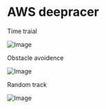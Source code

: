 # AWS deepracer
Time traial

![Image](https://github.com/user-attachments/assets/2406d9dd-5697-4973-9a76-f8d26bfee4a0)

Obstacle avoidence

![Image](https://github.com/user-attachments/assets/7d37afc9-e742-4b3c-8bea-c88259c6f4da)

Random track

![Image](https://github.com/user-attachments/assets/8d5dc9f1-c748-47fc-a578-049f0f1d0370)

